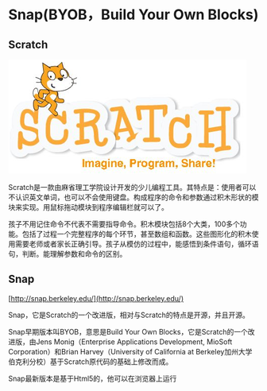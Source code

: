 # Snap\(BYOB，Build Your Own Blocks\)

## Scratch

![](/assets/scratch.png)

Scratch是一款由麻省理工学院设计开发的少儿编程工具。其特点是：使用者可以不认识英文单词，也可以不会使用键盘。构成程序的命令和参数通过积木形状的模块来实现。用鼠标拖动模块到程序编辑栏就可以了。

孩子不用记住命令不代表不需要指导命令。积木模块包括8个大类，100多个功能。包括了过程一个完整程序的每个环节，甚至数组和函数。这些图形化的积木使用需要老师或者家长正确引导。孩子从模仿的过程中，能感悟到条件语句，循环语句，判断。能理解参数和命令的区别。

## Snap

[http://snap.berkeley.edu/](http://snap.berkeley.edu/)

Snap，它是Scratch的一个改进版，相对与Scratch的特点是开源，并且开源。

Snap早期版本叫BYOB，意思是Build Your Own Blocks，它是Scratch的一个改进版，由Jens Monig（Enterprise Applications Development, MioSoft Corporation）和Brian Harvey（University of California at Berkeley加州大学伯克利分校）基于Scratch原代码的基础上修改而成。

Snap最新版本是基于Html5的，他可以在浏览器上运行

